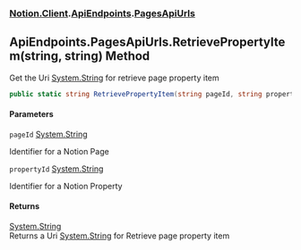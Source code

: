 ### [Notion.Client](Notion.Client.md 'Notion.Client').[ApiEndpoints](Notion.Client.ApiEndpoints.md 'Notion.Client.ApiEndpoints').[PagesApiUrls](Notion.Client.ApiEndpoints.PagesApiUrls.md 'Notion.Client.ApiEndpoints.PagesApiUrls')

## ApiEndpoints.PagesApiUrls.RetrievePropertyItem(string, string) Method

Get the Uri [System.String](https://docs.microsoft.com/en-us/dotnet/api/System.String 'System.String') for retrieve page property item

```csharp
public static string RetrievePropertyItem(string pageId, string propertyId);
```
#### Parameters

<a name='Notion.Client.ApiEndpoints.PagesApiUrls.RetrievePropertyItem(string,string).pageId'></a>

`pageId` [System.String](https://docs.microsoft.com/en-us/dotnet/api/System.String 'System.String')

Identifier for a Notion Page

<a name='Notion.Client.ApiEndpoints.PagesApiUrls.RetrievePropertyItem(string,string).propertyId'></a>

`propertyId` [System.String](https://docs.microsoft.com/en-us/dotnet/api/System.String 'System.String')

Identifier for a Notion Property

#### Returns
[System.String](https://docs.microsoft.com/en-us/dotnet/api/System.String 'System.String')  
Returns a Uri [System.String](https://docs.microsoft.com/en-us/dotnet/api/System.String 'System.String') for Retrieve page property item